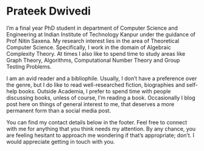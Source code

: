 # Prateek Dwivedi
I’m a final year PhD student in department of Computer Science and Engineering at Indian Institute of Technology Kanpur under the guidance of Prof Nitin Saxena. My research interest lies in the area of Theoretical Computer Science. Specifically, I work in the domain of Algebraic Complexity Theory. At times I also like to spend time to study areas like Graph Theory, Algorithms, Computational Number Theory and Group Testing Problems.

I am an avid reader and a bibliophile. Usually, I don’t have a preference over the genre, but I do like to read well-researched fiction, biographies and self-help books. Outside Academia, I prefer to spend time with people discussing books, unless of course, I’m reading a book. Occasionally I blog post here on things of general interest to me, that deserves a more permanent form than a social media post.

You can find my contact details below in the footer. Feel free to connect with me for anything that you think needs my attention. By any chance, you are feeling hesitant to approach me wondering if that’s appropriate; don’t. I would appreciate getting in touch with you.

<!--
**prateekdwv/prateekdwv** is a ✨ _special_ ✨ repository because its `README.md` (this file) appears on your GitHub profile.

Here are some ideas to get you started:

- 🔭 I’m currently working on ...
- 🌱 I’m currently learning ...
- 👯 I’m looking to collaborate on ...
- 🤔 I’m looking for help with ...
- 💬 Ask me about ...
- 📫 How to reach me: ...
- 😄 Pronouns: ...
- ⚡ Fun fact: ...
-->
